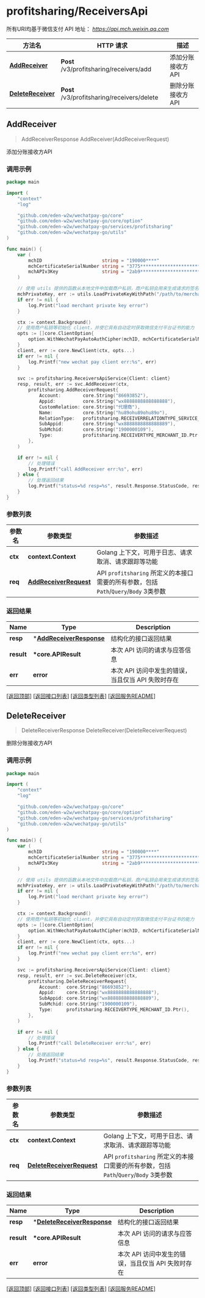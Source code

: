 # profitsharing/ReceiversApi

所有URI均基于微信支付 API 地址： *https://api.mch.weixin.qq.com*

方法名 | HTTP 请求 | 描述
------------- | ------------- | -------------
[**AddReceiver**](#addreceiver) | **Post** /v3/profitsharing/receivers/add | 添加分账接收方API
[**DeleteReceiver**](#deletereceiver) | **Post** /v3/profitsharing/receivers/delete | 删除分账接收方API



## AddReceiver

> AddReceiverResponse AddReceiver(AddReceiverRequest)

添加分账接收方API



### 调用示例

```go
package main

import (
	"context"
	"log"

	"github.com/eden-w2w/wechatpay-go/core"
	"github.com/eden-w2w/wechatpay-go/core/option"
	"github.com/eden-w2w/wechatpay-go/services/profitsharing"
	"github.com/eden-w2w/wechatpay-go/utils"
)

func main() {
	var (
		mchID                      string = "190000****"                               // 商户号
		mchCertificateSerialNumber string = "3775************************************" // 商户证书序列号
		mchAPIv3Key                string = "2ab9****************************"         // 商户APIv3密钥
	)

	// 使用 utils 提供的函数从本地文件中加载商户私钥，商户私钥会用来生成请求的签名
	mchPrivateKey, err := utils.LoadPrivateKeyWithPath("/path/to/merchant/apiclient_key.pem")
	if err != nil {
		log.Print("load merchant private key error")
	}

	ctx := context.Background()
	// 使用商户私钥等初始化 client，并使它具有自动定时获取微信支付平台证书的能力
	opts := []core.ClientOption{
		option.WithWechatPayAutoAuthCipher(mchID, mchCertificateSerialNumber, mchPrivateKey, mchAPIv3Key),
	}
	client, err := core.NewClient(ctx, opts...)
	if err != nil {
		log.Printf("new wechat pay client err:%s", err)
	}

	svc := profitsharing.ReceiversApiService{Client: client}
	resp, result, err := svc.AddReceiver(ctx,
		profitsharing.AddReceiverRequest{
			Account:        core.String("86693852"),
			Appid:          core.String("wx8888888888888888"),
			CustomRelation: core.String("代理商"),
			Name:           core.String("hu89ohu89ohu89o"),
			RelationType:   profitsharing.RECEIVERRELATIONTYPE_SERVICE_PROVIDER.Ptr(),
			SubAppid:       core.String("wx8888888888888889"),
			SubMchid:       core.String("1900000109"),
			Type:           profitsharing.RECEIVERTYPE_MERCHANT_ID.Ptr(),
		},
	)

	if err != nil {
		// 处理错误
		log.Printf("call AddReceiver err:%s", err)
	} else {
		// 处理返回结果
		log.Printf("status=%d resp=%s", result.Response.StatusCode, resp)
	}
}
```

### 参数列表
参数名 | 参数类型 | 参数描述
------------- | ------------- | -------------
**ctx** | **context.Context** | Golang 上下文，可用于日志、请求取消、请求跟踪等功能|
**req** | [**AddReceiverRequest**](AddReceiverRequest.md) | API `profitsharing` 所定义的本接口需要的所有参数，包括`Path`/`Query`/`Body` 3类参数|

### 返回结果
Name | Type | Description
------------- | ------------- | -------------
**resp** | \*[**AddReceiverResponse**](AddReceiverResponse.md) | 结构化的接口返回结果
**result** | **\*core.APIResult** | 本次 API 访问的请求与应答信息
**err** | **error** | 本次 API 访问中发生的错误，当且仅当 API 失败时存在

[\[返回顶部\]](#profitsharingreceiversapi)
[\[返回接口列表\]](README.md#接口列表)
[\[返回类型列表\]](README.md#类型列表)
[\[返回服务README\]](README.md)


## DeleteReceiver

> DeleteReceiverResponse DeleteReceiver(DeleteReceiverRequest)

删除分账接收方API



### 调用示例

```go
package main

import (
	"context"
	"log"

	"github.com/eden-w2w/wechatpay-go/core"
	"github.com/eden-w2w/wechatpay-go/core/option"
	"github.com/eden-w2w/wechatpay-go/services/profitsharing"
	"github.com/eden-w2w/wechatpay-go/utils"
)

func main() {
	var (
		mchID                      string = "190000****"                               // 商户号
		mchCertificateSerialNumber string = "3775************************************" // 商户证书序列号
		mchAPIv3Key                string = "2ab9****************************"         // 商户APIv3密钥
	)

	// 使用 utils 提供的函数从本地文件中加载商户私钥，商户私钥会用来生成请求的签名
	mchPrivateKey, err := utils.LoadPrivateKeyWithPath("/path/to/merchant/apiclient_key.pem")
	if err != nil {
		log.Print("load merchant private key error")
	}

	ctx := context.Background()
	// 使用商户私钥等初始化 client，并使它具有自动定时获取微信支付平台证书的能力
	opts := []core.ClientOption{
		option.WithWechatPayAutoAuthCipher(mchID, mchCertificateSerialNumber, mchPrivateKey, mchAPIv3Key),
	}
	client, err := core.NewClient(ctx, opts...)
	if err != nil {
		log.Printf("new wechat pay client err:%s", err)
	}

	svc := profitsharing.ReceiversApiService{Client: client}
	resp, result, err := svc.DeleteReceiver(ctx,
		profitsharing.DeleteReceiverRequest{
			Account:  core.String("86693852"),
			Appid:    core.String("wx8888888888888888"),
			SubAppid: core.String("wx8888888888888889"),
			SubMchid: core.String("1900000109"),
			Type:     profitsharing.RECEIVERTYPE_MERCHANT_ID.Ptr(),
		},
	)

	if err != nil {
		// 处理错误
		log.Printf("call DeleteReceiver err:%s", err)
	} else {
		// 处理返回结果
		log.Printf("status=%d resp=%s", result.Response.StatusCode, resp)
	}
}
```

### 参数列表
参数名 | 参数类型 | 参数描述
------------- | ------------- | -------------
**ctx** | **context.Context** | Golang 上下文，可用于日志、请求取消、请求跟踪等功能|
**req** | [**DeleteReceiverRequest**](DeleteReceiverRequest.md) | API `profitsharing` 所定义的本接口需要的所有参数，包括`Path`/`Query`/`Body` 3类参数|

### 返回结果
Name | Type | Description
------------- | ------------- | -------------
**resp** | \*[**DeleteReceiverResponse**](DeleteReceiverResponse.md) | 结构化的接口返回结果
**result** | **\*core.APIResult** | 本次 API 访问的请求与应答信息
**err** | **error** | 本次 API 访问中发生的错误，当且仅当 API 失败时存在

[\[返回顶部\]](#profitsharingreceiversapi)
[\[返回接口列表\]](README.md#接口列表)
[\[返回类型列表\]](README.md#类型列表)
[\[返回服务README\]](README.md)

